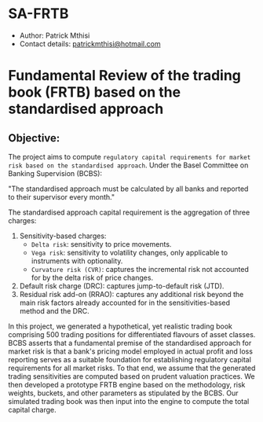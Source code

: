 # SA-FRTB
- Author: Patrick Mthisi
- Contact details: patrickmthisi@hotmail.com

# Fundamental Review of the trading book (FRTB) based on the standardised approach
## Objective: 

The project aims to compute `regulatory capital requirements for market risk based on the standardised approach`. Under the Basel Committee on Banking Supervision (BCBS):

"The standardised approach must be calculated by all banks and reported to their supervisor every month."

The standardised approach capital requirement is the aggregation of three charges:
1. Sensitivity-based charges:
    - `Delta risk`: sensitivity to price movements.
    - `Vega risk`: sensitivity to volatility changes, only applicable to instruments with optionality.
    - `Curvature risk (CVR)`: captures the incremental risk not accounted for by the delta risk of price changes.
2. Default risk charge (DRC): captures jump-to-default risk (JTD).
3. Residual risk add-on (RRAO): captures any additional risk beyond the main risk factors already accounted for in the sensitivities-based method and the DRC.

In this project, we generated a hypothetical, yet realistic trading book comprising 500 trading positions for differentiated flavours of asset classes. BCBS asserts that a fundamental premise of the standardised approach for market risk is that a bank's pricing model employed in actual profit and loss reporting serves as a suitable foundation for establishing regulatory capital requirements for all market risks.  To that end, we assume that the generated trading sensitivities are computed based on prudent valuation practices. We then developed a prototype FRTB engine based on the methodology, risk weights, buckets, and other parameters as stipulated by the BCBS. Our simulated trading book was then input into the engine to compute the total capital charge. 
